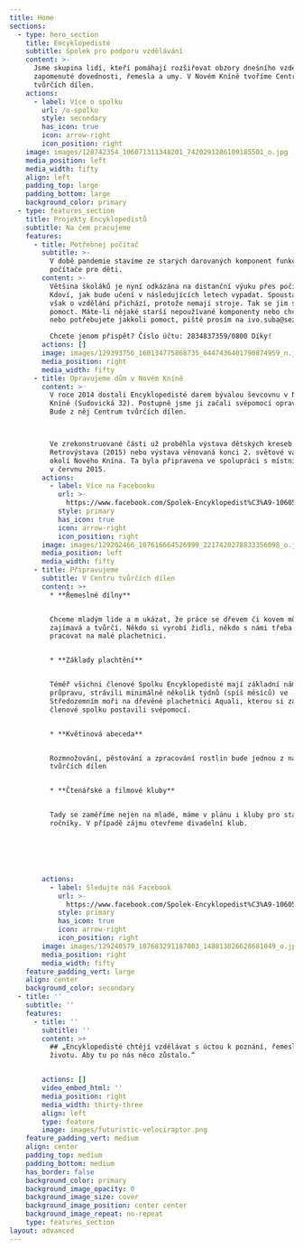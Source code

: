 ```yaml
---
title: Home
sections:
  - type: hero_section
    title: Encyklopedisté
    subtitle: Spolek pro podporu vzdělávání
    content: >-
      Jsme skupina lidí, kteří pomáhají rozšiřovat obzory dnešního vzdělávání o
      zapomenuté dovednosti, řemesla a umy. V Novém Kníně tvoříme Centrum
      tvůrčích dílen.  
    actions:
      - label: Více o spolku
        url: /o-spolku
        style: secondary
        has_icon: true
        icon: arrow-right
        icon_position: right
    image: images/128742354_106071311348201_7420291286109185501_o.jpg
    media_position: left
    media_width: fifty
    align: left
    padding_top: large
    padding_bottom: large
    background_color: primary
  - type: features_section
    title: Projekty Encyklopedistů
    subtitle: Na čem pracujeme
    features:
      - title: Potřebnej počítač
        subtitle: >-
          V době pandemie stavíme ze starých darovaných komponent funkční
          počítače pro děti.
        content: >-
          Většina školáků je nyní odkázána na distanční výuku přes počítač.
          Kdoví, jak bude učení v následujících letech vypadat. Spousta dětí
          však o vzdělání přichází, protože nemají stroje. Tak se jim snažíme
          pomoct. Máte-li nějaké starší nepoužívané komponenty nebo chcete-li
          nebo potřebujete jakkoli pomoct, piště prosím na ivo.suba@seznam.cz.

          Chcete jenom přispět? Číslo účtu: 2834837359/0800 Díky!
        actions: []
        image: images/129393756_160134775868735_6447436401790874959_n.jpg
        media_position: right
        media_width: fifty
      - title: Opravujeme dům v Novém Kníně
        content: >
          V roce 2014 dostali Encyklopedisté darem bývalou ševcovnu v Novém
          Kníně (Sudovická 32). Postupně jsme ji začali svépomocí opravovat.
          Bude z něj Centrum tvůrčích dílen.



          Ve zrekonstruované části už proběhla výstava dětských kreseb (2014),
          Retrovýstava (2015) nebo výstava věnovaná konci 2. světové války v
          okolí Nového Knína. Ta byla připravena ve spolupráci s místním muzeem
          v červnu 2015. 
        actions:
          - label: Více na Facebooku
            url: >-
              https://www.facebook.com/Spolek-Encyklopedist%C3%A9-106058078016191
            style: primary
            has_icon: true
            icon: arrow-right
            icon_position: right
        image: images/129202466_107616664526999_2217420278833356098_o.jpg
        media_position: left
        media_width: fifty
      - title: Připravujeme
        subtitle: V Centru tvůrčích dílen
        content: >+
          * **Řemeslné dílny**


          Chceme mladým lide a m ukázat, že práce se dřevem či kovem může být
          zajímavá a tvůrčí. Někdo si vyrobí židli, někdo s námi třeba bude
          pracovat na malé plachetnici.


          * **Základy plachtění**


          Téměř všichni členové Spolku Encyklopedisté mají základní námořní
          průpravu, strávili minimálně několik týdnů (spíš měsíců) ve
          Středozemním moři na dřevěné plachetnici Aquali, kterou si zakládající
          členové spolku postavili svépomocí.


          * **Květinová abeceda**


          Rozmnožování, pěstování a zpracování rostlin bude jednou z našich
          tvůrčích dílen


          * **Čtenářské a filmové kluby**


          Tady se zaměříme nejen na mladé, máme v plánu i kluby pro starší
          ročníky. V případě zájmu otevřeme divadelní klub.






        actions:
          - label: Sledujte náš Facebook
            url: >-
              https://www.facebook.com/Spolek-Encyklopedist%C3%A9-106058078016191
            style: primary
            has_icon: true
            icon: arrow-right
            icon_position: right
        image: images/129240579_107683291187003_148813026628681049_o.jpg
        media_position: right
        media_width: fifty
    feature_padding_vert: large
    align: center
    background_color: secondary
  - title: ''
    subtitle: ''
    features:
      - title: ''
        subtitle: ''
        content: >+
          ## „Encyklopedisté chtějí vzdělávat s úctou k poznání, řemeslu a
          životu. Aby tu po nás něco zůstalo.“


        actions: []
        video_embed_html: ''
        media_position: right
        media_width: thirty-three
        align: left
        type: feature
        image: images/futuristic-velociraptor.png
    feature_padding_vert: medium
    align: center
    padding_top: medium
    padding_bottom: medium
    has_border: false
    background_color: primary
    background_image_opacity: 0
    background_image_size: cover
    background_image_position: center center
    background_image_repeat: no-repeat
    type: features_section
layout: advanced
---
```

